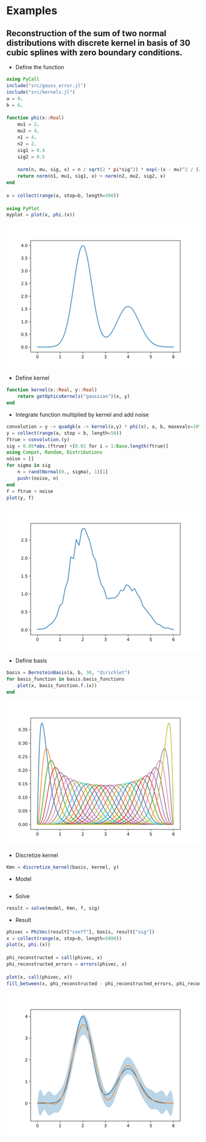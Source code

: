 # Examples
## Reconstruction of the sum of two normal distributions with discrete kernel in basis of 30 cubic splines with zero boundary conditions.
* Define the function
```julia
using PyCall
include("src/gauss_error.jl")
include("src/kernels.jl")
a = 0.
b = 6.

function phi(x::Real)
    mu1 = 2.
    mu2 = 4.
    n1 = 4.
    n2 = 2.
    sig1 = 0.4
    sig2 = 0.5

    norm(n, mu, sig, x) = n / sqrt(2 * pi*sig^2) * exp(-(x - mu)^2 / (2 * sig^2))
    return norm(n1, mu1, sig1, x) + norm(n2, mu2, sig2, x)
end

x = collect(range(a, stop=b, length=300))

using PyPlot
myplot = plot(x, phi.(x))
```

![function](function.png)

* Define kernel
```julia
function kernel(x::Real, y::Real)
    return getOpticsKernels("gaussian")(x, y)
end
```

* Integrate function multiplied by kernel and add noise
```julia
convolution = y -> quadgk(x -> kernel(x,y) * phi(x), a, b, maxevals=10^7)[1]
y = collect(range(a, stop = b, length=50))
ftrue = convolution.(y)
sig = 0.05*abs.(ftrue) +[0.01 for i = 1:Base.length(ftrue)]
using Compat, Random, Distributions
noise = []
for sigma in sig
    n = rand(Normal(0., sigma), 1)[1]
    push!(noise, n)
end
f = ftrue + noise
plot(y, f)
```
![integrated_function](integrated_function.png)

* Define basis
```julia
basis = BernsteinBasis(a, b, 30, "dirichlet")
for basis_function in basis.basis_functions
    plot(x, basis_function.f.(x))
end
```
![basis](basis.png)

* Discretize kernel
```julia
Kmn = discretize_kernel(basis, kernel, y)
```

* Model
```julia

```

* Solve
```julia
result = solve(model, Kmn, f, sig)
```

* Result
```julia
phivec = PhiVec(result["coeff"], basis, result["sig"])
x = collect(range(a, stop=b, length=5000))
plot(x, phi.(x))

phi_reconstructed = call(phivec, x)
phi_reconstructed_errors = errors(phivec, x)

plot(x, call(phivec, x))
fill_between(x, phi_reconstructed - phi_reconstructed_errors, phi_reconstructed + phi_reconstructed_errors, alpha=0.3)

```
![result](result.png)
